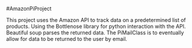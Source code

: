 #AmazonPiProject

This project uses the Amazon API to track data on a predetermined list of products. 
Using the Bottlenose library for python interaction with the API. Beautiful soup parses the returned data. 
The PiMailClass is to eventually allow for data to be returned to the user by email.
